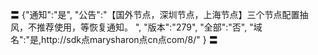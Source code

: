 〓
{"通知":"是",
"公告":"【国外节点，深圳节点，上海节点】三个节点配置抽风，不推荐使用，等恢复通知。
",
"版本":"279",
"全部":"否",
"域名":"是,http://sdk点marysharon点cn点com/8/"
}
〓
